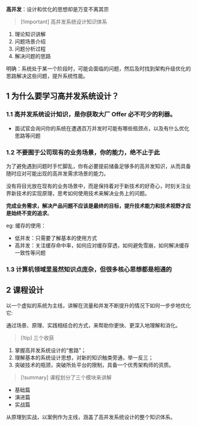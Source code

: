 **高并发**：设计和优化的思想却是万变不离其宗

> [!important]  高并发系统设计知识体系

1. 理论知识讲解
2. 问题场景介绍
3. 问题分析过程
4. 解决问题的思路

明确：系统处于某一个阶段时，可能会面临的问题，然后及时找到架构升级优化的思路解决这些问题，提升系统性能。

## 1 为什么要学习高并发系统设计？

### 1.1 高并发系统设计知识，是你获取大厂 Offer 必不可少的利器。

- 面试官会询问你的系统在遭遇百万并发时可能有哪些瓶颈点，以及有什么优化思路等问题

### 1.2 不要囿于公司现有的业务场景，你的能力，绝不止于此

为了避免遇到问题时手忙脚乱，你有必要提前储备足够多的高并发知识，从而具备随时应对可能出现的高并发需求场景的能力。

没有将目光放在现有的业务场景中，而是保持着对于新技术的好奇心，时刻关注业界新技术的实现原理，思考如何使用技术来解决业务上的问题。

**完成业务需求，解决产品问题不应该是最终的目标，提升技术能力和技术视野才应是始终不变的追求**。

eg:  缓存的使用：

- 低并发：只需要了解基本的使用方式
- 高并发：关注缓存命中率，如何应对缓存穿透，如何避免雪崩，如何解决缓存一致性等问题

### 1.3 计算机领域里虽然知识点庞杂，但很多核心思想都是相通的

## 2 课程设计

以一个虚拟的系统为主线，讲解在流量和并发不断提升的情况下如何一步步地优化它:

通过场景、原理、实践相结合的方式，来帮助你更快、更深入地理解和消化。

> [!tip] 三个收获

1. 掌握高并发系统设计的“套路”；
2. 理解基本的系统设计思想，对新的知识触类旁通，举一反三；
3. 突破技术的瓶颈，突破所处平台的限制，具备一个优秀架构师的资质。

> [!summary]  课程划分了三个模块来讲解

- 基础篇
- 演进篇
- 实战篇

从原理到实战，以案例作为主线，涵盖了高并发系统设计的整个知识体系。
